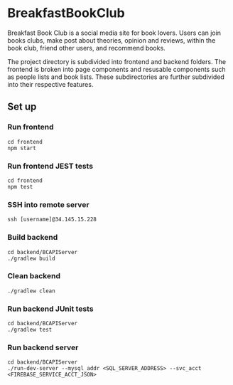 # BreakfastBookClub

Breakfast Book Club is a social media site for book lovers. 
Users can join books clubs,
make post about theories, opinion and reviews, within the book club,
friend other users,
and recommend books.

The project directory is subdivided into frontend and backend folders. 
The frontend is broken into page components and resusable components such as people lists and book lists.
These subdirectories are further subdivided into their respective features.


## Set up

### Run frontend
```
cd frontend
npm start
```

### Run frontend JEST tests
```
cd frontend
npm test
```

### SSH into remote server
```
ssh [username]@34.145.15.228
```

### Build backend
```
cd backend/BCAPIServer
./gradlew build
```

### Clean backend
```
./gradlew clean
```
###

### Run backend JUnit tests
```
cd backend/BCAPIServer
./gradlew test
```

### Run backend server
```
cd backend/BCAPIServer
./run-dev-server --mysql_addr <SQL_SERVER_ADDRESS> --svc_acct <FIREBASE_SERVICE_ACCT_JSON>
```

